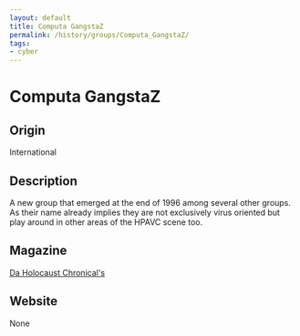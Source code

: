 ```yaml
---
layout: default
title: Computa GangstaZ
permalink: /history/groups/Computa_GangstaZ/
tags:
- cyber
---
```


Computa GangstaZ
================

Origin
------
International

Description
-----------
A new group that emerged at the end of 1996 among several other groups. As their name already implies they are not exclusively virus oriented but play around in other areas of the HPAVC scene too.

Magazine
--------
[Da Holocaust Chronical's](http://vxheaven.org/vx.php?id=zd00)

Website
-------
None

